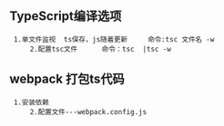 ## TypeScript编译选项

     1.单文件监视  ts保存，js随着更新     命令:tsc 文件名 -w
		 2.配置tsc文件      命令：tsc  |tsc -w

## webpack 打包ts代码

     1.安装依赖
		 2.配置文件---webpack.config.js
		 